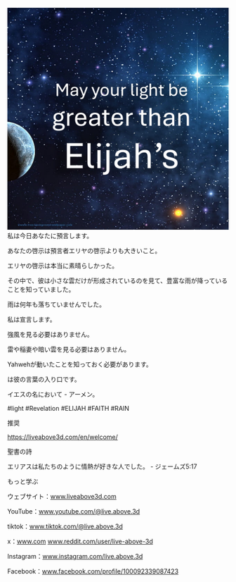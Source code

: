 ![Video cover image](../cover-square.jpeg)
私は今日あなたに預言します。

あなたの啓示は預言者エリヤの啓示よりも大きいこと。

エリヤの啓示は本当に素晴らしかった。

その中で、彼は小さな雲だけが形成されているのを見て、豊富な雨が降っていることを知っていました。

雨は何年も落ちていませんでした。

私は宣言します。

強風を見る必要はありません。

雷や稲妻や暗い雲を見る必要はありません。

Yahwehが動いたことを知っておく必要があります。

は彼の言葉の入り口です。

イエスの名において - アーメン。


#light #Revelation #ELIJAH #FAITH #RAIN


推奨

https://liveabove3d.com/en/welcome/


聖書の詩

エリアスは私たちのように情熱が好きな人でした。 - ジェームズ5:17


もっと学ぶ

ウェブサイト：www.liveabove3d.com

YouTube：www.youtube.com/@live.above.3d

tiktok：www.tiktok.com/@live.above.3d

x：www.com www.reddit.com/user/live-above-3d

Instagram：www.instagram.com/live.above.3d

Facebook：www.facebook.com/profile/100092339087423
